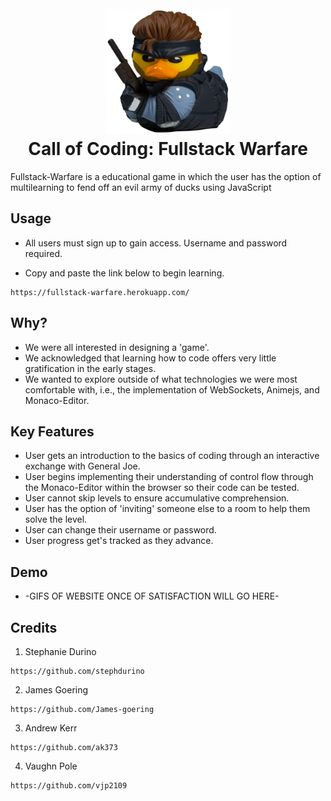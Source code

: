 <h1 align='center'>
  <br>
<img src='public/generalJoe.png' width='200'>
  <br>
  Call of Coding: Fullstack Warfare
  </h1>

<p>
  Fullstack-Warfare is a educational game in which the user has the option of multilearning to fend off an evil army of ducks using JavaScript<p>

## Usage

* All users must sign up to gain access. Username and password required.
    
* Copy and paste the link below to begin learning.

```
https://fullstack-warfare.herokuapp.com/
```

## Why?

* We were all interested in designing a 'game'.
* We acknowledged that learning how to code offers very little gratification in the early stages.
* We wanted to explore outside of what technologies we were most comfortable with, i.e., the implementation of WebSockets, Animejs, and Monaco-Editor. 


## Key Features

* User gets an introduction to the basics of coding through an interactive exchange with General Joe.
* User begins implementing their understanding of control flow through the Monaco-Editor within the browser so their code can be tested.
* User cannot skip levels to ensure accumulative comprehension.
* User has the option of 'inviting' someone else to a room to help them solve the level.
* User can change their username or password.
* User progress get's tracked as they advance.


## Demo

* -GIFS OF WEBSITE ONCE OF SATISFACTION WILL GO HERE-

## Credits
1. Stephanie Durino
```
https://github.com/stephdurino
```
2. James Goering
```
https://github.com/James-goering
```
3. Andrew Kerr
```
https://github.com/ak373
```
4. Vaughn Pole
```
https://github.com/vjp2109
```
